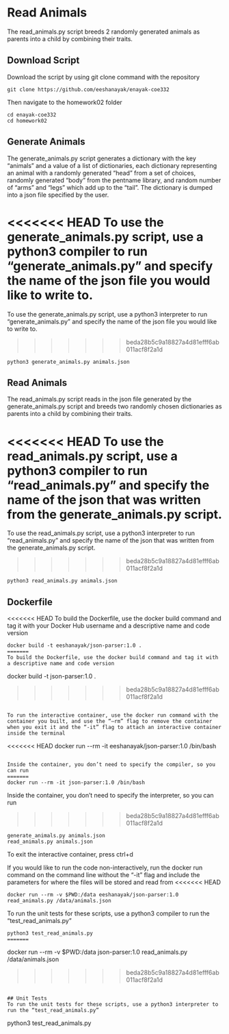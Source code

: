 # Read Animals

The read_animals.py script breeds 2 randomly generated animals as parents into a child by combining their traits.

## Download Script
Download the script by using git clone command with the repository
```
git clone https://github.com/eeshanayak/enayak-coe332
```
Then navigate to the homework02 folder
```
cd enayak-coe332
cd homework02
```

## Generate Animals
The generate_animals.py script generates a dictionary with the key “animals” and a value of a list of dictionaries, each dictionary representing an animal with a randomly generated “head” from a set of choices, randomly generated “body” from the pentname library, and random number of “arms” and “legs” which add up to the “tail”. The dictionary is dumped into a json file specified by the user. 

<<<<<<< HEAD
To use the generate_animals.py script, use a python3 compiler to run “generate_animals.py” and specify the name of the json file you would like to write to.
=======
To use the generate_animals.py script, use a python3 interpreter to run “generate_animals.py” and specify the name of the json file you would like to write to.
>>>>>>> beda28b5c9a18827a4d81efff6ab011acf8f2a1d
```
python3 generate_animals.py animals.json
```

## Read Animals
The read_animals.py script reads in the json file generated by the generate_animals.py script and breeds two randomly chosen dictionaries as parents into a child by combining their traits. 

<<<<<<< HEAD
To use the read_animals.py script, use a python3 compiler to run “read_animals.py” and specify the name of the json that was written from the generate_animals.py script.
=======
To use the read_animals.py script, use a python3 interpreter to run “read_animals.py” and specify the name of the json that was written from the generate_animals.py script.
>>>>>>> beda28b5c9a18827a4d81efff6ab011acf8f2a1d
```
python3 read_animals.py animals.json
```


## Dockerfile
<<<<<<< HEAD
To build the Dockerfile, use the docker build command and tag it with your Docker Hub username and a descriptive name and code version
```
docker build -t eeshanayak/json-parser:1.0 .
=======
To build the Dockerfile, use the docker build command and tag it with a descriptive name and code version
```
docker build -t json-parser:1.0 .
>>>>>>> beda28b5c9a18827a4d81efff6ab011acf8f2a1d
```

To run the interactive container, use the docker run command with the container you built, and use the “—rm” flag to remove the container when you exit it and the “-it” flag to attach an interactive container inside the terminal
```
<<<<<<< HEAD
docker run --rm -it eeshanayak/json-parser:1.0 /bin/bash
```

Inside the container, you don’t need to specify the compiler, so you can run 
=======
docker run --rm -it json-parser:1.0 /bin/bash
```

Inside the container, you don’t need to specify the interpreter, so you can run 
>>>>>>> beda28b5c9a18827a4d81efff6ab011acf8f2a1d
```
generate_animals.py animals.json
read_animals.py animals.json
```

To exit the interactive container, press ctrl+d

If you would like to run the code non-interactively, run the docker run command on the command line without the “-it” flag and include the parameters for where the files will be stored and read from 
<<<<<<< HEAD
```
docker run --rm -v $PWD:/data eeshanayak/json-parser:1.0 read_animals.py /data/animals.json
```

To run the unit tests for these scripts, use a python3 compiler to run the “test_read_animals.py”
```
python3 test_read_animals.py
=======
```
docker run --rm -v $PWD:/data json-parser:1.0 read_animals.py /data/animals.json
>>>>>>> beda28b5c9a18827a4d81efff6ab011acf8f2a1d
```

## Unit Tests
To run the unit tests for these scripts, use a python3 interpreter to run the “test_read_animals.py”
```
python3 test_read_animals.py
```
